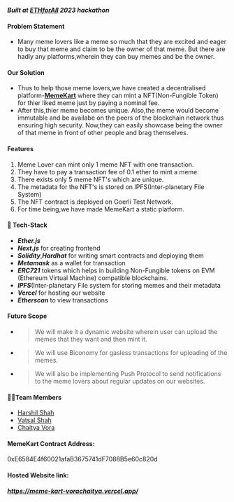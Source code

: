 ***Built at [ETHforAll](https://ethforall.devfolio.co/) 2023 hackathon*** 
#### Problem Statement
- Many meme lovers like a meme so much that they are excited and eager to buy that meme and claim to be the owner of that meme. But there are hadly any platforms,wherein they can buy memes and be the owner. 

#### Our Solution
- Thus to help those meme lovers,we have created a decentralised platform-**[MemeKart](https://meme-kart-vorachaitya.vercel.app/)** where they can mint a NFT(Non-Fungible Token) for thier liked meme just by paying a nominal fee.
- After this,thier meme becomes unique. Also,the meme would become immutable and be availabe on the peers of the blockchain network thus ensuring high security. Now,they can easily showcase being the owner of that meme in front of other people and brag themselves.

#### Features

1. Meme Lover can mint only 1 meme NFT with one transaction.
2. They have to pay a transaction fee of 0.1 ether to mint a meme.
2. There exists only 5 meme NFT's which are unique.
3. The metadata for the NFT's is stored on IPFS(Inter-planetary File System)
4. The NFT contract is deployed on Goerli Test Network.
5. For time being,we have made MemeKart a static platform.

#### 🤖 Tech-Stack
- ***Ether.js***
- ***Next.js*** for creating frontend
- ***Solidity***,***Hardhat*** for writing smart contracts and deploying them
- ***Metamask*** as a wallet for transaction
- ***ERC721*** tokens which helps in building Non-Fungible tokens on EVM (Ethereum Virtual Machine) compatible blockchains.
- ***IPFS***(Inter-planetary File system for storing memes and their metadata
- ***Vercel*** for hosting our website
- ***Etherscan*** to view transactions

#### Future Scope
- > We will make it a dynamic website wherein user can upload the memes that they want and then mint it.
- > We will use Biconomy for gasless transactions for uploading of the memes.
- > We will also be implementing Push Protocol to send notifications to the meme lovers about regular updates on our websites.

#### 👨‍💻Team Members
- [Harshil Shah](https://github.com/harshilshah99)
- [Vatsal Shah](https://github.com/shahvatsal)
- [Chaitya Vora](https://github.com/vorachaitya)

#### MemeKart Contract Address: 
0xE6584E4f60021afaB3675741dF7088B5e60c820d

#### Hosted Website link: 
***https://meme-kart-vorachaitya.vercel.app/***
